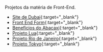 Projetos da matéria de Front-End.

- [Site de Dubai](https://iaeluk.github.io/front-end/Site-Dubai/){:target="_blank"}
- [Front End Form](https://iaeluk.github.io/front-end/front-end_form/){:target="_blank"}
- [Benefícios do Abacaxi](https://iaeluk.github.io/front-end/proj_beneficios_abacaxi/){:target="_blank"}
- [Projeto Lua](https://iaeluk.github.io/front-end/projeto-da-lua/){:target="_blank"}
- [Projeto Rio de Janeiro](https://iaeluk.github.io/front-end/projeto-rj/){:target="_blank"}
- [Projeto Tokyo](https://tokyo-iaeluk.vercel.app/){:target="_blank"}

